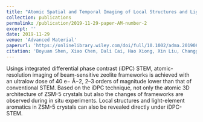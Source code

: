 ```yaml
---
title: "Atomic Spatial and Temporal Imaging of Local Structures and Light Elements inside Zeolite Frameworks"
collection: publications
permalink: /publication/2019-11-29-paper-AM-number-2
excerpt: ''
date: 2019-11-29
venue: 'Advanced Material'
paperurl: 'https://onlinelibrary.wiley.com/doi/full/10.1002/adma.201906103'
citation: 'Boyuan Shen, Xiao Chen, Dali Cai, Hao Xiong, Xin Liu, Changgong Meng, Yu Han, and Fei Wei. 2020. Atomic spatial and temporal imaging of local structures and light elements inside zeolite frameworks, Advanced Materials, 32: 1906103.'
---
```

Usings integrated differential phase contrast (iDPC) STEM, atomic-resolution imaging of beam-sensitive zeolite frameworks is achieved with an ultralow dose of 40 e− Å−2, 2–3 orders of magnitude lower than that of conventional STEM. Based on the iDPC technique, not only the atomic 3D architecture of ZSM-5 crystals but also the changes of frameworks are observed during in situ experiments. Local structures and light-element aromatics in ZSM-5 crystals can also be revealed directly under iDPC-STEM. 

